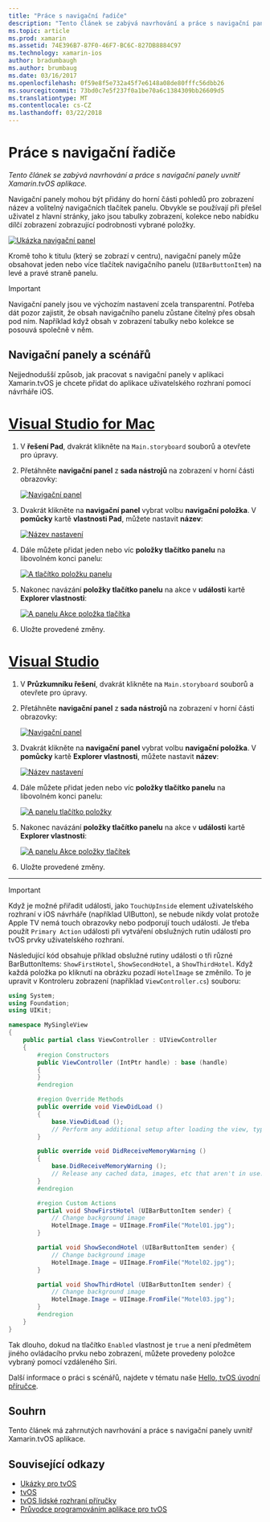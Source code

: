 ```yaml
---
title: "Práce s navigační řadiče"
description: "Tento článek se zabývá navrhování a práce s navigační panely uvnitř Xamarin.tvOS aplikace."
ms.topic: article
ms.prod: xamarin
ms.assetid: 74E396B7-87F0-46F7-BC6C-827DB8884C97
ms.technology: xamarin-ios
author: bradumbaugh
ms.author: brumbaug
ms.date: 03/16/2017
ms.openlocfilehash: 0f59e8f5e732a45f7e6148a08de80fffc56dbb26
ms.sourcegitcommit: 73bd0c7e5f237f0a1be70a6c1384309bb26609d5
ms.translationtype: MT
ms.contentlocale: cs-CZ
ms.lasthandoff: 03/22/2018
---
```

# <a name="working-with-navigation-controllers"></a>Práce s navigační řadiče

_Tento článek se zabývá navrhování a práce s navigační panely uvnitř Xamarin.tvOS aplikace._

Navigační panely mohou být přidány do horní části pohledů pro zobrazení název a volitelný navigačních tlačítek panelu. Obvykle se používají při přešel uživatel z hlavní stránky, jako jsou tabulky zobrazení, kolekce nebo nabídku dílčí zobrazení zobrazující podrobnosti vybrané položky.

[![](navigation-bars-images/navbar01.png "Ukázka navigační panel")](navigation-bars-images/navbar01.png#lightbox)

Kromě toho k titulu (který se zobrazí v centru), navigační panely může obsahovat jeden nebo více tlačítek navigačního panelu (`UIBarButtonItem`) na levé a pravé straně panelu.

> [!IMPORTANT]
> Navigační panely jsou ve výchozím nastavení zcela transparentní. Potřeba dát pozor zajistit, že obsah navigačního panelu zůstane čitelný přes obsah pod ním. Například když obsah v zobrazení tabulky nebo kolekce se posouvá společně v něm.




<a name="Navigation-Bars-and-Storyboards" />

## <a name="navigation-bars-and-storyboards"></a>Navigační panely a scénářů

Nejjednodušší způsob, jak pracovat s navigační panely v aplikaci Xamarin.tvOS je chcete přidat do aplikace uživatelského rozhraní pomocí návrháře iOS.

# <a name="visual-studio-for-mactabvsmac"></a>[Visual Studio for Mac](#tab/vsmac)


1. V **řešení Pad**, dvakrát klikněte na `Main.storyboard` souborů a otevřete pro úpravy.
1. Přetáhněte **navigační panel** z **sada nástrojů** na zobrazení v horní části obrazovky: 

    [![](navigation-bars-images/navbar02.png "Navigační panel")](navigation-bars-images/navbar02.png#lightbox)
1. Dvakrát klikněte na **navigační panel** vybrat volbu **navigační položka**. V **pomůcky** kartě **vlastnosti Pad**, můžete nastavit **název**: 

    [![](navigation-bars-images/navbar03.png "Název nastavení")](navigation-bars-images/navbar03.png#lightbox)
1. Dále můžete přidat jeden nebo víc **položky tlačítko panelu** na libovolném konci panelu: 

    [![](navigation-bars-images/navbar04.png "A tlačítko položku panelu")](navigation-bars-images/navbar04.png#lightbox)
1. Nakonec navázání **položky tlačítko panelu** na akce v **události** kartě **Explorer vlastnosti**: 

    [![](navigation-bars-images/navbar05.png "A panelu Akce položka tlačítka")](navigation-bars-images/navbar05.png#lightbox)
1. Uložte provedené změny.


# <a name="visual-studiotabvswin"></a>[Visual Studio](#tab/vswin)


1. V **Průzkumníku řešení**, dvakrát klikněte na `Main.storyboard` souborů a otevřete pro úpravy.
1. Přetáhněte **navigační panel** z **sada nástrojů** na zobrazení v horní části obrazovky: 

    [![](navigation-bars-images/navbar02-vs.png "Navigační panel")](navigation-bars-images/navbar02-vs.png#lightbox)
1. Dvakrát klikněte na **navigační panel** vybrat volbu **navigační položka**. V **pomůcky** kartě **Explorer vlastnosti**, můžete nastavit **název**: 

    [![](navigation-bars-images/navbar03-vs.png "Název nastavení")](navigation-bars-images/navbar03-vs.png#lightbox)
1. Dále můžete přidat jeden nebo víc **položky tlačítko panelu** na libovolném konci panelu: 

    [![](navigation-bars-images/navbar04-vs.png "A panelu tlačítko položky")](navigation-bars-images/navbar04-vs.png#lightbox)
1. Nakonec navázání **položky tlačítko panelu** na akce v **události** kartě **Explorer vlastnosti**: 

    [![](navigation-bars-images/navbar05-vs.png "A panelu Akce položky tlačítek")](navigation-bars-images/navbar05-vs.png#lightbox)
1. Uložte provedené změny.


-----

> [!IMPORTANT]
> Když je možné přiřadit události, jako `TouchUpInside` element uživatelského rozhraní v iOS návrháře (například UIButton), se nebude nikdy volat protože Apple TV nemá touch obrazovky nebo podporují touch události. Je třeba použít `Primary Action` události při vytváření obslužných rutin událostí pro tvOS prvky uživatelského rozhraní.




Následující kód obsahuje příklad obslužné rutiny události o tři různé BarButtonItems: `ShowFirstHotel`, `ShowSecondHotel`, a `ShowThirdHotel`. Když každá položka po kliknutí na obrázku pozadí `HotelImage` se změnilo. To je upravit v Kontroleru zobrazení (například `ViewController.cs`) souboru:

```csharp
using System;
using Foundation;
using UIKit;

namespace MySingleView
{
    public partial class ViewController : UIViewController
    {
        #region Constructors
        public ViewController (IntPtr handle) : base (handle)
        {
        }
        #endregion

        #region Override Methods
        public override void ViewDidLoad ()
        {
            base.ViewDidLoad ();
            // Perform any additional setup after loading the view, typically from a nib.
        }

        public override void DidReceiveMemoryWarning ()
        {
            base.DidReceiveMemoryWarning ();
            // Release any cached data, images, etc that aren't in use.
        }
        #endregion

        #region Custom Actions
        partial void ShowFirstHotel (UIBarButtonItem sender) {
            // Change background image
            HotelImage.Image = UIImage.FromFile("Motel01.jpg");
        }

        partial void ShowSecondHotel (UIBarButtonItem sender) {
            // Change background image
            HotelImage.Image = UIImage.FromFile("Motel02.jpg");
        }

        partial void ShowThirdHotel (UIBarButtonItem sender) {
            // Change background image
            HotelImage.Image = UIImage.FromFile("Motel03.jpg");
        }
        #endregion
    }
}
```

Tak dlouho, dokud na tlačítko `Enabled` vlastnost je `true` a není předmětem jiného ovládacího prvku nebo zobrazení, můžete provedeny položce vybraný pomocí vzdáleného Siri.

Další informace o práci s scénářů, najdete v tématu naše [Hello, tvOS úvodní příručce](~/ios/tvos/get-started/hello-tvos.md). 

<a name="Summary" />

## <a name="summary"></a>Souhrn

Tento článek má zahrnutých navrhování a práce s navigační panely uvnitř Xamarin.tvOS aplikace.



## <a name="related-links"></a>Související odkazy

- [Ukázky pro tvOS](https://developer.xamarin.com/samples/tvos/all/)
- [tvOS](https://developer.apple.com/tvos/)
- [tvOS lidské rozhraní příručky](https://developer.apple.com/tvos/human-interface-guidelines/)
- [Průvodce programováním aplikace pro tvOS](https://developer.apple.com/library/prerelease/tvos/documentation/General/Conceptual/AppleTV_PG/)
